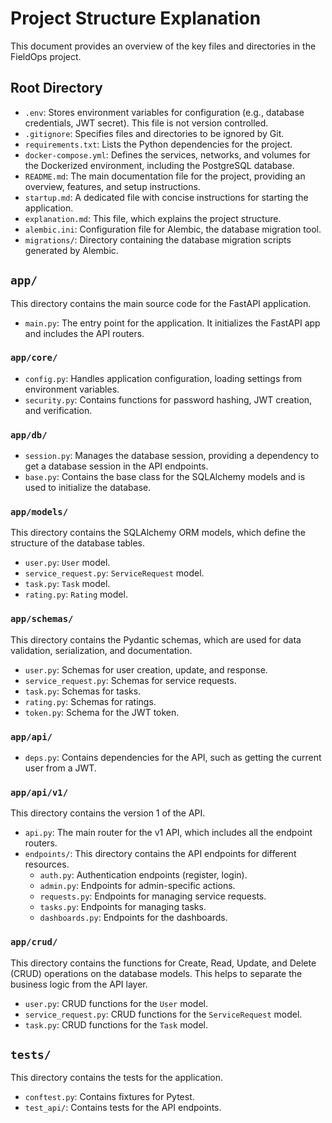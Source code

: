 # Project Structure Explanation

This document provides an overview of the key files and directories in the FieldOps project.

## Root Directory

-   `.env`: Stores environment variables for configuration (e.g., database credentials, JWT secret). This file is not version controlled.
-   `.gitignore`: Specifies files and directories to be ignored by Git.
-   `requirements.txt`: Lists the Python dependencies for the project.
-   `docker-compose.yml`: Defines the services, networks, and volumes for the Dockerized environment, including the PostgreSQL database.
-   `README.md`: The main documentation file for the project, providing an overview, features, and setup instructions.
-   `startup.md`: A dedicated file with concise instructions for starting the application.
-   `explanation.md`: This file, which explains the project structure.
-   `alembic.ini`: Configuration file for Alembic, the database migration tool.
-   `migrations/`: Directory containing the database migration scripts generated by Alembic.

## `app/`

This directory contains the main source code for the FastAPI application.

-   `main.py`: The entry point for the application. It initializes the FastAPI app and includes the API routers.

### `app/core/`

-   `config.py`: Handles application configuration, loading settings from environment variables.
-   `security.py`: Contains functions for password hashing, JWT creation, and verification.

### `app/db/`

-   `session.py`: Manages the database session, providing a dependency to get a database session in the API endpoints.
-   `base.py`: Contains the base class for the SQLAlchemy models and is used to initialize the database.

### `app/models/`

This directory contains the SQLAlchemy ORM models, which define the structure of the database tables.

-   `user.py`: `User` model.
-   `service_request.py`: `ServiceRequest` model.
-   `task.py`: `Task` model.
-   `rating.py`: `Rating` model.

### `app/schemas/`

This directory contains the Pydantic schemas, which are used for data validation, serialization, and documentation.

-   `user.py`: Schemas for user creation, update, and response.
-   `service_request.py`: Schemas for service requests.
-   `task.py`: Schemas for tasks.
-   `rating.py`: Schemas for ratings.
-   `token.py`: Schema for the JWT token.

### `app/api/`

-   `deps.py`: Contains dependencies for the API, such as getting the current user from a JWT.

### `app/api/v1/`

This directory contains the version 1 of the API.

-   `api.py`: The main router for the v1 API, which includes all the endpoint routers.
-   `endpoints/`: This directory contains the API endpoints for different resources.
    -   `auth.py`: Authentication endpoints (register, login).
    -   `admin.py`: Endpoints for admin-specific actions.
    -   `requests.py`: Endpoints for managing service requests.
    -   `tasks.py`: Endpoints for managing tasks.
    -   `dashboards.py`: Endpoints for the dashboards.

### `app/crud/`

This directory contains the functions for Create, Read, Update, and Delete (CRUD) operations on the database models. This helps to separate the business logic from the API layer.

-   `user.py`: CRUD functions for the `User` model.
-   `service_request.py`: CRUD functions for the `ServiceRequest` model.
-   `task.py`: CRUD functions for the `Task` model.

## `tests/`

This directory contains the tests for the application.

-   `conftest.py`: Contains fixtures for Pytest.
-   `test_api/`: Contains tests for the API endpoints.
